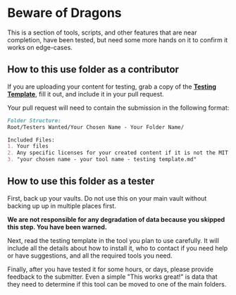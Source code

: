 # Beware of Dragons
This is a section of tools, scripts, and other features that are near completion, have been tested, but need some more hands on it to confirm it works on edge-cases.

## How to this use folder as a contributor
If you are uploading your content for testing, grab a copy of the [**Testing Template**](Testing-Template.md), fill it out, and include it in your pull request. 

Your pull request will need to contain the submission in the following format:

```md
Folder Structure: 
Root/Testers Wanted/Your Chosen Name - Your Folder Name/

Included Files: 
1. Your files
2. Any specific licenses for your created content if it is not the MIT License
3. "your chosen name - your tool name - testing template.md"
```

## How to use this folder as a tester
First, back up your vaults. Do not use this on your main vault without backing up up in multiple places first. 

**We are not responsible for any degradation of data because you skipped this step. You have been warned.** 

Next, read the testing template in the tool you plan to use carefully. It will include all the details about how to install it, who to contact if you need help or have suggestions, and all the required tools you need.

Finally, after you have tested it for some hours, or days, please provide feedback to the submitter. Even a simple "This works great!" is data that they need to determine if this tool can be moved to one of the main folders. 
